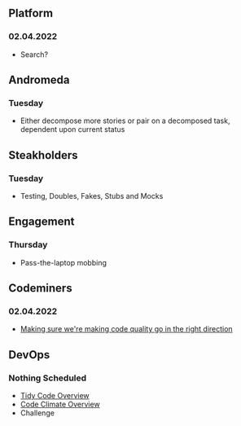 ## Platform
### 02.04.2022
* Search?

## Andromeda
### Tuesday
* Either decompose more stories or pair on a decomposed task, dependent upon current status

## Steakholders
### Tuesday
* Testing, Doubles, Fakes, Stubs and Mocks

## Engagement
### Thursday
* Pass-the-laptop mobbing

## Codeminers
### 02.04.2022
* [Making sure we're making code quality go in the right direction](https://codeclimate.com/repos/618b00246f8b7a3a320020b4/compare/3f4d1f5eeed5508ceb9765c9e5f19d38b4af0765...fbc4dbceeb4cb3bcb99f90e68cbbf93df004d505)

## DevOps
### Nothing Scheduled
* [Tidy Code Overview](https://github.com/StrongMind/culture/blob/master/tech_sessions/tidy_code.md)
* [Code Climate Overview](http://www.codeclimate.com)
* Challenge
